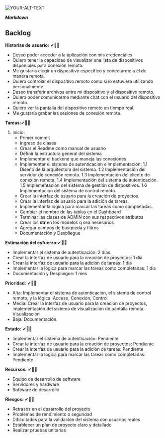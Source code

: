 <picture>
 <source media="(prefers-color-scheme: dark)" srcset="YOUR-DARKMODE-IMAGE">
 <source media="(prefers-color-scheme: light)" srcset="YOUR-LIGHTMODE-IMAGE">
 <img alt="YOUR-ALT-TEXT" src="YOUR-DEFAULT-IMAGE">
</picture>


***Markdown***

## Backlog 

**Historias de usuario:** ✔👨‍💻

* Deseo poder acceder a la aplicación con mis credenciales.
* Quiero tener la capacidad de visualizar una lista de dispositivos disponibles para conexión remota.
* Me gustaría elegir un dispositivo específico y conectarme a él de manera remota.
* Quiero controlar el dispositivo remoto como si lo estuviera utilizando personalmente.
* Deseo transferir archivos entre mi dispositivo y el dispositivo remoto.
* Quiero poder comunicarme mediante chat con el usuario del dispositivo remoto.
* Quiero ver la pantalla del dispositivo remoto en tiempo real.
* Me gustaría grabar las sesiones de conexión remota.

**Tareas:**✔👨‍💻
1. Inicio:
   * Primer commit
   * Ingreso de clases
   * Crear el Readme como manual de usuario
   * Definir la estructura general del sistema
   * Implementar el backend que maneja las conexiones.
   * Implementar el sistema de autenticación e implementación:
        1.1 Diseño de la arquitectura del sistema.
        1.2 Implementación del servidor de conexión remota.
        1.3 Implementación del cliente de conexión remota.
        1.4 Implementación del sistema de autenticación.
        1.5 Implementación del sistema de gestión de dispositivos.
        1.6 Implementación del sistema de control remoto.
   * Crear la interfaz de usuario para la creación de proyectos.
   * Crear la interfaz de usuario para la adición de tareas.
   * Implementar la lógica para marcar las tareas como completadas.
   * Cambiar el nombre de las tablas en el Dashboard
   * Terminar las clases de ADMIN con sus respectivos atributos
   * Crear los __str__ en los modelos q sea nesesarios
   * Agregar campos de busqueda y filtros
   * Documentación y Despliegue

**Estimación del esfuerzo:**✔👨‍💻

* Implementar el sistema de autenticación: 2 días
* Crear la interfaz de usuario para la creación de proyectos: 1 día
* Crear la interfaz de usuario para la adición de tareas: 1 día
* Implementar la lógica para marcar las tareas como completadas: 1 día
* Documentación y Despliegue: 1 mes

**Prioridad:** ✔👨‍💻

* Alta: Implementar el sistema de autenticación, el sistema de control remoto, y la lógica. Acceso, Conexión, Control
* Media: Crear la interfaz de usuario para la creación de proyectos, implementación del sistema de visualización de pantalla remota. Visualización
* Baja: Documentación.
  
**Estado:** ✔👨‍💻

* Implementar el sistema de autenticación: Pendiente
* Crear la interfaz de usuario para la creación de proyectos: Pendiente
* Crear la interfaz de usuario para la adición de tareas: Pendiente
* Implementar la lógica para marcar las tareas como completadas: Pendiente

**Recursos:** ✔👨‍💻

* Equipo de desarrollo de software
* Servidores y hardware
* Software de desarrollo

**Riesgos:** ✔👨‍💻

* Retrasos en el desarrollo del proyecto
* Problemas de rendimiento o seguridad
* Dificultades para la validación del sistema con usuarios reales
* Establecer un plan de proyecto claro y detallado
* Realizar pruebas unitarias

